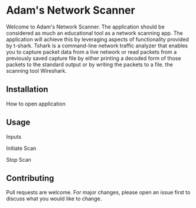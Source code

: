 # Adam's Network Scanner
Welcome to Adam's Network Scanner. The application should be considered as much an educational tool as a network scanning app.  The application will achieve this by leveraging aspects of functionality provided by t-shark.  Tshark is a command-line network traffic analyzer that enables you to capture packet data from a live network or read packets from a previously saved capture file by either printing a decoded form of those packets to the standard output or by writing the packets to a file.  the scanning tool Wireshark.  

## Installation
How to open application

## Usage

Inputs

Initiate Scan

Stop Scan 

## Contributing
Pull requests are welcome. For major changes, please open an issue first to discuss what you would like to change.


